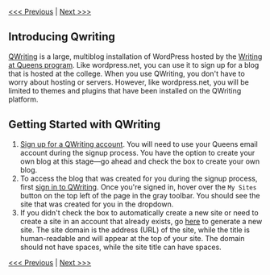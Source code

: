 [<<< Previous](wordpress.md) | [Next >>>](fundamentals.md)

## Introducing Qwriting

[QWriting](http://qwriting.qc.cuny.edu/) is a large, multiblog installation of WordPress hosted by the [Writing at Queens program](http://www.qc.cuny.edu/academics/supportprograms/waq/Pages/default.aspx). Like wordpress.net, you can use it to sign up for a blog that is hosted at the college. When you use QWriting, you don't have to worry about hosting or servers. However, like wordpress.net, you will be limited to themes and plugins that have been installed on the QWriting platform.

## Getting Started with QWriting

1. [Sign up for a QWriting account](http://social.qwriting.qc.cuny.edu/register/). You will need to use your Queens email account during the signup process. You have the option to create your own blog at this stage—go ahead and check the box to create your own blog.
2. To access the blog that was created for you during the signup process, first [sign in to QWriting](http://qwriting.qc.cuny.edu/wp-login.php). Once you're signed in, hover over the `My Sites` button on the top left of the page in the gray toolbar. You should see the site that was created for you in the dropdown.
3. If you didn't check the box to automatically create a new site or need to create a site in an account that already exists, go [here](http://qwriting.qc.cuny.edu/wp-signup.php) to generate a new site. The site domain is the address (URL) of the site, while the title is human-readable and will appear at the top of your site. The domain should not have spaces, while the site title can have spaces.


[<<< Previous](wordpress.md) | [Next >>>](fundamentals.md)
